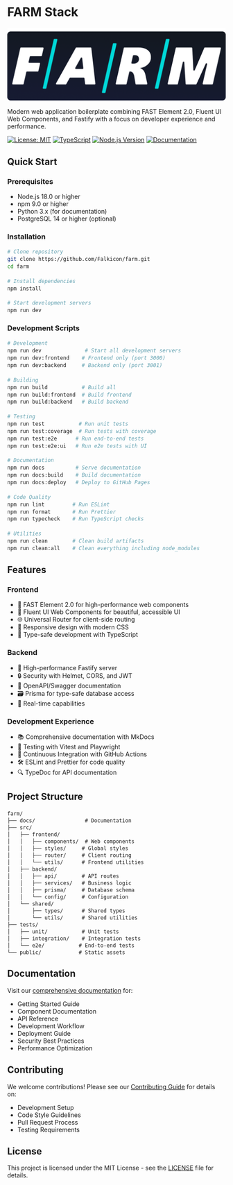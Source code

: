 # FARM Stack

![FARM Stack](README-banner.png)

Modern web application boilerplate combining FAST Element 2.0, Fluent UI Web Components, and Fastify with a focus on developer experience and performance.

[![License: MIT](https://img.shields.io/badge/License-MIT-yellow.svg)](https://opensource.org/licenses/MIT)
[![TypeScript](https://img.shields.io/badge/TypeScript-5.0-blue)](https://www.typescriptlang.org/)
[![Node.js Version](https://img.shields.io/badge/Node.js-18.0%2B-brightgreen)](https://nodejs.org/)
[![Documentation](https://img.shields.io/badge/docs-MkDocs-blue.svg)](https://falkicon.github.io/farm)

## Quick Start

### Prerequisites
- Node.js 18.0 or higher
- npm 9.0 or higher
- Python 3.x (for documentation)
- PostgreSQL 14 or higher (optional)

### Installation
```bash
# Clone repository
git clone https://github.com/Falkicon/farm.git
cd farm

# Install dependencies
npm install

# Start development servers
npm run dev
```

### Development Scripts

```bash
# Development
npm run dev              # Start all development servers
npm run dev:frontend    # Frontend only (port 3000)
npm run dev:backend     # Backend only (port 3001)

# Building
npm run build           # Build all
npm run build:frontend  # Build frontend
npm run build:backend   # Build backend

# Testing
npm run test           # Run unit tests
npm run test:coverage  # Run tests with coverage
npm run test:e2e      # Run end-to-end tests
npm run test:e2e:ui   # Run e2e tests with UI

# Documentation
npm run docs          # Serve documentation
npm run docs:build    # Build documentation
npm run docs:deploy   # Deploy to GitHub Pages

# Code Quality
npm run lint         # Run ESLint
npm run format       # Run Prettier
npm run typecheck    # Run TypeScript checks

# Utilities
npm run clean        # Clean build artifacts
npm run clean:all    # Clean everything including node_modules
```

## Features

### Frontend
- 🎨 FAST Element 2.0 for high-performance web components
- 💅 Fluent UI Web Components for beautiful, accessible UI
- 🌐 Universal Router for client-side routing
- 📱 Responsive design with modern CSS
- 🔄 Type-safe development with TypeScript

### Backend
- 🚀 High-performance Fastify server
- 🔒 Security with Helmet, CORS, and JWT
- 📝 OpenAPI/Swagger documentation
- 🗃️ Prisma for type-safe database access
- 🔄 Real-time capabilities

### Development Experience
- 📚 Comprehensive documentation with MkDocs
- 🧪 Testing with Vitest and Playwright
- 📖 Continuous Integration with GitHub Actions
- 🛠️ ESLint and Prettier for code quality
- 🔍 TypeDoc for API documentation

## Project Structure

```
farm/
├── docs/                # Documentation
├── src/
│   ├── frontend/
│   │   ├── components/  # Web components
│   │   ├── styles/     # Global styles
│   │   ├── router/     # Client routing
│   │   └── utils/      # Frontend utilities
│   ├── backend/
│   │   ├── api/        # API routes
│   │   ├── services/   # Business logic
│   │   ├── prisma/     # Database schema
│   │   └── config/     # Configuration
│   └── shared/
│       ├── types/      # Shared types
│       └── utils/      # Shared utilities
├── tests/
│   ├── unit/           # Unit tests
│   ├── integration/    # Integration tests
│   └── e2e/           # End-to-end tests
└── public/            # Static assets
```

## Documentation

Visit our [comprehensive documentation](https://falkicon.github.io/farm) for:
- Getting Started Guide
- Component Documentation
- API Reference
- Development Workflow
- Deployment Guide
- Security Best Practices
- Performance Optimization

## Contributing

We welcome contributions! Please see our [Contributing Guide](docs/contributing.md) for details on:
- Development Setup
- Code Style Guidelines
- Pull Request Process
- Testing Requirements

## License

This project is licensed under the MIT License - see the [LICENSE](LICENSE) file for details.
